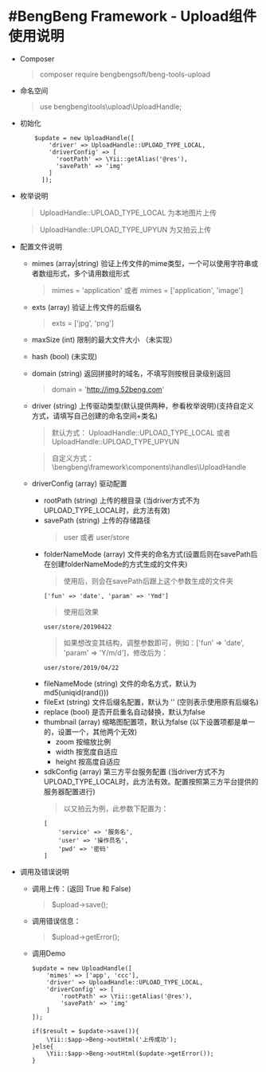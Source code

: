 #BengBeng Framework - Upload组件使用说明
======================================
* Composer
    > composer require bengbengsoft/beng-tools-upload
* 命名空间
    > use bengbeng\tools\upload\UploadHandle;
* 初始化
    ```
        $update = new UploadHandle([
            'driver' => UploadHandle::UPLOAD_TYPE_LOCAL,
            'driverConfig' => [
              'rootPath' => \Yii::getAlias('@res'),
              'savePath' => 'img'
            ]
          ]);
    ```
* 枚举说明
    > UploadHandle::UPLOAD_TYPE_LOCAL 为本地图片上传
    
    > UploadHandle::UPLOAD_TYPE_UPYUN 为又拍云上传
* 配置文件说明
    * mimes (array|string) 验证上传文件的mime类型，一个可以使用字符串或者数组形式，多个请用数组形式
        > mimes = 'application' 或者 mimes = ['application', 'image']
    * exts (array) 验证上传文件的后缀名
        > exts = ['jpg', 'png']
    * maxSize (int) 限制的最大文件大小 （未实现）
    * hash (bool)  (未实现)
    * domain (string) 返回拼接时的域名，不填写则按根目录级别返回
        > domain = 'http://img.52beng.com'
    * driver (string) 上传驱动类型(默认提供两种，参看枚举说明)(支持自定义方式，请填写自己创建的命名空间+类名)
        > 默认方式： UploadHandle::UPLOAD_TYPE_LOCAL 或者 UploadHandle::UPLOAD_TYPE_UPYUN
        
        > 自定义方式：\\bengbeng\\framework\\components\\handles\\UploadHandle
    * driverConfig (array) 驱动配置
        * rootPath (string) 上传的根目录 (当driver方式不为UPLOAD_TYPE_LOCAL时，此方法有效)
        * savePath (string) 上传的存储路径
            > user 或者 user/store
        * folderNameMode (array) 文件夹的命名方式(设置后则在savePath后在创建folderNameMode的方式生成的文件夹)
            > 使用后，则会在savePath后跟上这个参数生成的文件夹
            ```
            ['fun' => 'date', 'param' => 'Ymd']
            ```
            > 使用后效果
            ```
            user/store/20190422
            ```
            > 如果想改变其结构，调整参数即可，例如：['fun' => 'date', 'param' => 'Y/m/d']，修改后为：
            ```
            user/store/2019/04/22
            
            ```
        * fileNameMode (string) 文件的命名方式，默认为 md5(uniqid(rand()))
        * fileExt (string) 文件后缀名配置，默认为 '' (空则表示使用原有后缀名)
        * replace (bool) 是否开启重名自动替换，默认为false
        * thumbnail (array) 缩略图配置项，默认为false (以下设置项都是单一的，设置一个，其他两个无效)
            * zoom 按缩放比例
            * width 按宽度自适应
            * height 按高度自适应
        * sdkConfig (array) 第三方平台服务配置 (当driver方式不为UPLOAD_TYPE_LOCAL时，此方法有效。配置按照第三方平台提供的服务器配置进行)
            > 以又拍云为例，此参数下配置为：
            ```
            [
                'service' => '服务名', 
                'user' => '操作员名', 
                'pwd' => '密码'
            ]
            ```
            
* 调用及错误说明
    * 调用上传：(返回 True 和 False)
        > $upload->save(); 
    * 调用错误信息：
        > $upload->getError();
    * 调用Demo
        ```
        $update = new UploadHandle([
            'mimes' => ['app', 'ccc'],
            'driver' => UploadHandle::UPLOAD_TYPE_LOCAL,
            'driverConfig' => [
                'rootPath' => \Yii::getAlias('@res'),
                'savePath' => 'img'
            ]
        ]);
        
        if($result = $update->save()){
            \Yii::$app->Beng->outHtml('上传成功');
        }else{
            \Yii::$app->Beng->outHtml($update->getError());
        }
        ```